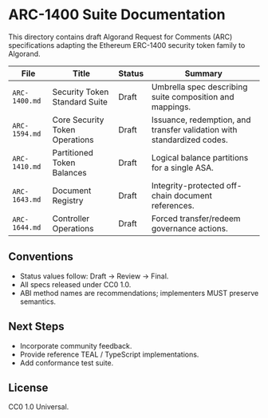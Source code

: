 # ARC-1400 Suite Documentation

This directory contains draft Algorand Request for Comments (ARC) specifications adapting the Ethereum ERC-1400 security token family to Algorand.

| File          | Title                          | Status | Summary                                                                |
| ------------- | ------------------------------ | ------ | ---------------------------------------------------------------------- |
| `ARC-1400.md` | Security Token Standard Suite  | Draft  | Umbrella spec describing suite composition and mappings.               |
| `ARC-1594.md` | Core Security Token Operations | Draft  | Issuance, redemption, and transfer validation with standardized codes. |
| `ARC-1410.md` | Partitioned Token Balances     | Draft  | Logical balance partitions for a single ASA.                           |
| `ARC-1643.md` | Document Registry              | Draft  | Integrity-protected off-chain document references.                     |
| `ARC-1644.md` | Controller Operations          | Draft  | Forced transfer/redeem governance actions.                             |

## Conventions

- Status values follow: Draft → Review → Final.
- All specs released under CC0 1.0.
- ABI method names are recommendations; implementers MUST preserve semantics.

## Next Steps

- Incorporate community feedback.
- Provide reference TEAL / TypeScript implementations.
- Add conformance test suite.

## License

CC0 1.0 Universal.
